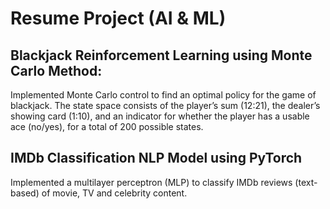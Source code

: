 # Resume Project (AI & ML)
## Blackjack Reinforcement Learning using Monte Carlo Method: 

Implemented Monte Carlo control to find an optimal policy for the game of blackjack. The state space consists of the player’s sum (12:21), the dealer’s showing card (1:10), and an indicator for whether the player has a usable ace (no/yes), for a total of 200 possible states. 

## IMDb Classification NLP Model using PyTorch

Implemented a multilayer perceptron (MLP) to classify IMDb reviews (text-based) of movie, TV and celebrity content. 
